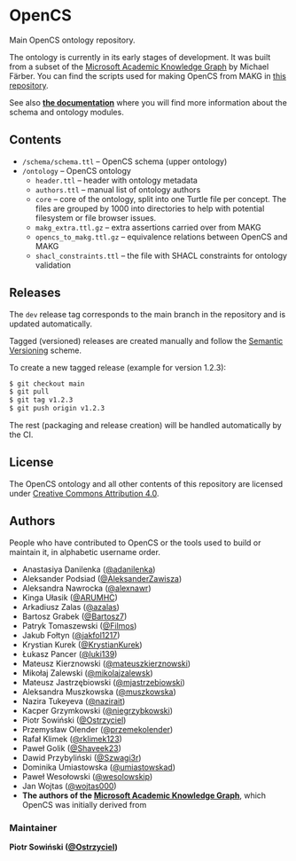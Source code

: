 # OpenCS
Main OpenCS ontology repository.

The ontology is currently in its early stages of development. It was built from a subset of the [Microsoft Academic Knowledge Graph](https://makg.org/) by Michael Färber. You can find the scripts used for making OpenCS from MAKG in [this repository](https://github.com/OpenCS-ontology/makg-to-opencs).

See also **[the documentation](https://github.com/OpenCS-ontology/OpenCS/wiki/)** where you will find more information about the schema and ontology modules.

## Contents

- `/schema/schema.ttl` – OpenCS schema (upper ontology)
- `/ontology` – OpenCS ontology
  - `header.ttl` – header with ontology metadata
  - `authors.ttl` – manual list of ontology authors
  - `core` – core of the ontology, split into one Turtle file per concept. The files are grouped by 1000 into directories to help with potential filesystem or file browser issues.
  - `makg_extra.ttl.gz` – extra assertions carried over from MAKG
  - `opencs_to_makg.ttl.gz` – equivalence relations between OpenCS and MAKG
  - `shacl_constraints.ttl` – the file with SHACL constraints for ontology validation

## Releases
The `dev` release tag corresponds to the main branch in the repository and is updated automatically.

Tagged (versioned) releases are created manually and follow the [Semantic Versioning](https://semver.org/) scheme.

To create a new tagged release (example for version 1.2.3):
```sh
$ git checkout main
$ git pull
$ git tag v1.2.3
$ git push origin v1.2.3
```

The rest (packaging and release creation) will be handled automatically by the CI.

## License

The OpenCS ontology and all other contents of this repository are licensed under [Creative Commons Attribution 4.0](https://creativecommons.org/licenses/by/4.0/).

## Authors

People who have contributed to OpenCS or the tools used to build or maintain it, in alphabetic username order.

- Anastasiya Danilenka ([@adanilenka](https://github.com/adanilenka))
- Aleksander Podsiad ([@AleksanderZawisza](https://github.com/AleksanderZawisza))
- Aleksandra Nawrocka ([@alexnawr](https://github.com/alexnawr))
- Kinga Ułasik ([@ARUMHC](https://github.com/ARUMHC))
- Arkadiusz Zalas ([@azalas](https://github.com/azalas))
- Bartosz Grabek ([@Bartosz7](https://github.com/Bartosz7))
- Patryk Tomaszewski ([@Filmos](https://github.com/Filmos))
- Jakub Fołtyn ([@jakfol1217](https://github.com/jakfol1217))
- Krystian Kurek ([@KrystianKurek](https://github.com/KrystianKurek))
- Łukasz Pancer ([@luki139](https://github.com/luki139))
- Mateusz Kierznowski ([@mateuszkierznowski](https://github.com/mateuszkierznowski))
- Mikołaj Zalewski ([@mikolajzalewsk](https://github.com/mikolajzalewski))
- Mateusz Jastrzębiowski ([@mjastrzebiowski](https://github.com/mjastrzebiowski))
- Aleksandra Muszkowska ([@muszkowska](https://github.com/muszkowska))
- Nazira Tukeyeva ([@nazirait](https://github.com/nazirait))
- Kacper Grzymkowski ([@niegrzybkowski](https://github.com/niegrzybkowski))
- Piotr Sowiński ([@Ostrzyciel](https://github.com/Ostrzyciel))
- Przemysław Olender ([@przemekolender](https://github.com/przemekolender))
- Rafał Klimek ([@rklimek123](https://github.com/rklimek123))
- Paweł Golik ([@Shaveek23](https://github.com/Shaveek23))
- Dawid Przybyliński ([@Szwagi3r](https://github.com/Szwagi3r))
- Dominika Umiastowska ([@umiastowskad](https://github.com/umiastowskad))
- Paweł Wesołowski ([@wesolowskip](https://github.com/wesolowskip))
- Jan Wojtas ([@wojtas000](https://github.com/wojtas000))
- **The authors of the [Microsoft Academic Knowledge Graph](https://makg.org/)**, which OpenCS was initially derived from

### Maintainer

**Piotr Sowiński ([@Ostrzyciel](https://github.com/Ostrzyciel))**
